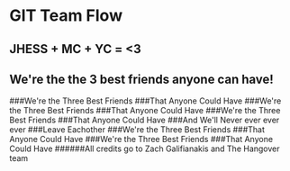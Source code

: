 # GIT Team Flow
## JHESS + MC + YC = <3
## We're the the 3 best friends anyone can have!

###We're the Three Best Friends
###That Anyone Could Have
###We're the Three Best Friends
###That Anyone Could Have
###We're the Three Best Friends
###That Anyone Could Have
###And We'll Never ever ever ever
###Leave Eachother
###We're the Three Best Friends
###That Anyone Could Have
###We're the Three Best Friends
###That Anyone Could Have
######All credits go to Zach Galifianakis and The Hangover team
